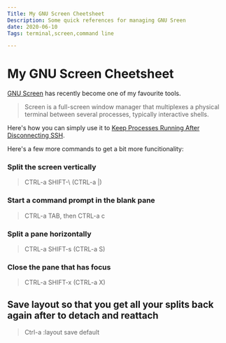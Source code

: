 ```yaml
---
Title: My GNU Screen Cheetsheet
Description: Some quick references for managing GNU Sreen
date: 2020-06-10
Tags: terminal,screen,command line

---
```

# My GNU Screen Cheetsheet

[GNU Screen](https://www.gnu.org/software/screen/) has recently become one of my favourite tools.

> Screen is a full-screen window manager that multiplexes a physical terminal between several processes, typically interactive shells.

Here's how you can simply use it to [Keep Processes Running After Disconnecting SSH](https://danielhpavey.uk/terminal/keep-processes-running-after-disconnecting-ssh/).

Here's a few more commands to get a bit more funcitionality:

### Split the screen vertically

> CTRL-a SHIFT-\ (CTRL-a |)

### Start a command prompt in the blank pane

> CTRL-a TAB, then CTRL-a c 

### Split a pane horizontally

> CTRL-a SHIFT-s (CTRL-a S) 

### Close the pane that has focus

> CTRL-a SHIFT-x (CTRL-a X)

## Save layout so that you get all your splits back again after to detach and reattach

> Ctrl-a
> :layout save default

